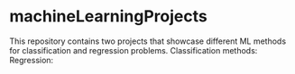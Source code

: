 # machineLearningProjects
This repository contains two projects that showcase different ML methods for classification and regression problems.
Classification methods: 
Regression: 
